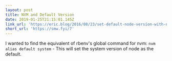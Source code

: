 ```yaml
---
layout: post
title: NVM and Default Version
date: 2019-01-25T21:15:01.145Z
link_url: 'https://eric.blog/2016/08/23/set-default-node-version-with-nvm/'
short_url: 'https://smw.fyi/7'
---
```

I wanted to find the equivalent of rbenv's global command for nvm: `nvm alias default system` - This will set the system version of node as the default.
